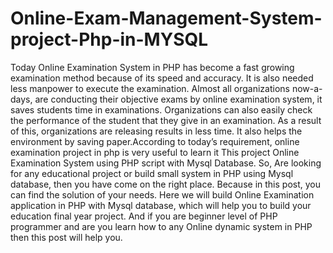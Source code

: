 # Online-Exam-Management-System-project-Php-in-MYSQL
 Today Online Examination System in PHP has become a fast growing examination method because of its speed and accuracy. It is also needed less manpower to execute the examination. Almost all organizations now-a-days, are conducting their objective exams by online examination system, it saves students time in examinations. Organizations can also easily check the performance of the student that they give in an examination. As a result of this, organizations are releasing results in less time. It also helps the environment by saving paper.According to today’s requirement, online examination project in php is very useful to learn it  This project  Online Examination System using PHP script with Mysql Database. So, Are looking for any educational project or build small system in PHP using Mysql database, then you have come on the right place. Because in this post, you can find the solution of your needs. Here we will build Online Examination application in PHP with Mysql database, which will help you to build your education final year project. And if you are beginner level of PHP programmer and are you learn how to any Online dynamic system in PHP then this post will help you.
